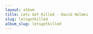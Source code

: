 ```yaml
---
layout: album
title: Lets Get Killed - David Holmes
slug: letsgetkilled
album_slug: letsgetkilled
---
```

